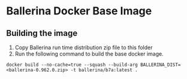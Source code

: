 # Ballerina Docker Base Image

## Building the image

1. Copy Ballerina run time distribution zip file to this folder
1. Run the following command to build the base docker image.

```docker build --no-cache=true --squash --build-arg BALLERINA_DIST=<ballerina-0.962.0.zip> -t ballerina/b7a:latest .```
